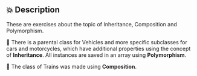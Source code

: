 

## 💥 Description

These are exercises about the topic of Inheritance, 
Composition and Polymorphism. 

🚙 There is a parental class for Vehicles and more specific
subclasses for cars and motorcycles, which have additional
properties using the concept of **Inheritance**. All instances 
are saved in an array using **Polymorphism**. 

🚝 The class of Trains was made using **Composition**. 